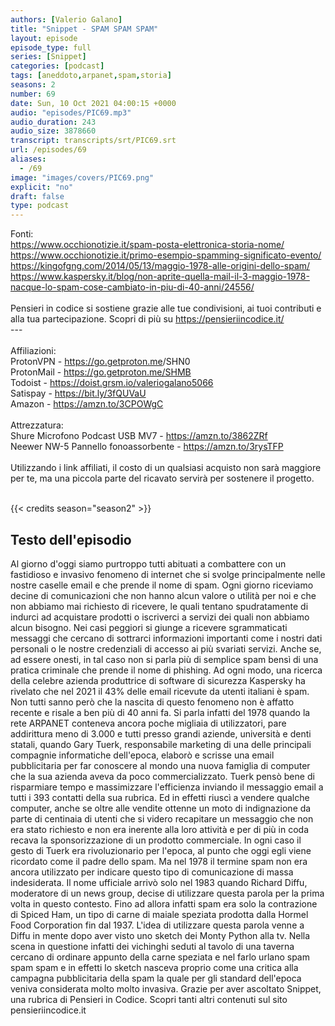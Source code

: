 ```yaml
---
authors: [Valerio Galano]
title: "Snippet - SPAM SPAM SPAM"
layout: episode
episode_type: full
series: [Snippet]
categories: [podcast]
tags: [aneddoto,arpanet,spam,storia]
seasons: 2
number: 69
date: Sun, 10 Oct 2021 04:00:15 +0000
audio: "episodes/PIC69.mp3"
audio_duration: 243
audio_size: 3878660
transcript: transcripts/srt/PIC69.srt
url: /episodes/69
aliases: 
  - /69
image: "images/covers/PIC69.png"
explicit: "no"
draft: false
type: podcast
---
```

Fonti:<br /><a href="https://www.occhionotizie.it/spam-posta-elettronica-storia-nome/" rel="noopener">https://www.occhionotizie.it/spam-posta-elettronica-storia-nome/</a> <br /><a href="https://www.occhionotizie.it/primo-esempio-spamming-significato-evento/" rel="noopener">https://www.occhionotizie.it/primo-esempio-spamming-significato-evento/</a> <br /><a href="https://kingofgng.com/2014/05/13/maggio-1978-alle-origini-dello-spam/" rel="noopener">https://kingofgng.com/2014/05/13/maggio-1978-alle-origini-dello-spam/</a> <br /><a href="https://www.kaspersky.it/blog/non-aprite-quella-mail-il-3-maggio-1978-nacque-lo-spam-cose-cambiato-in-piu-di-40-anni/24556/" rel="noopener">https://www.kaspersky.it/blog/non-aprite-quella-mail-il-3-maggio-1978-nacque-lo-spam-cose-cambiato-in-piu-di-40-anni/24556/</a> <br /><br />Pensieri in codice si sostiene grazie alle tue condivisioni, ai tuoi contributi e alla tua partecipazione. Scopri di più su <a href="https://pensieriincodice.it/" rel="noopener">https://pensieriincodice.it/</a> <br />---<br /><br />Affiliazioni:<br />ProtonVPN - <a href="https://go.getproton.me" rel="noopener">https://go.getproton.me</a>/SHN0 <br />ProtonMail - <a href="https://go.getproton.me/SHMB" rel="noopener">https://go.getproton.me/SHMB</a> <br />Todoist - <a href="https://doist.grsm.io/valeriogalano5066" rel="noopener">https://doist.grsm.io/valeriogalano5066</a> <br />Satispay - <a href="https://bit.ly/3fQUVaU" rel="noopener">https://bit.ly/3fQUVaU</a> <br />Amazon - <a href="https://amzn.to/3CPOWgC" rel="noopener">https://amzn.to/3CPOWgC</a> <br /><br />Attrezzatura:<br />Shure Microfono Podcast USB MV7 - <a href="https://amzn.to/3862ZRf" rel="noopener">https://amzn.to/3862ZRf</a> <br />Neewer NW-5 Pannello fonoassorbente - <a href="https://amzn.to/3rysTFP" rel="noopener">https://amzn.to/3rysTFP</a> <br /><br />Utilizzando i link affiliati, il costo di un qualsiasi acquisto non sarà maggiore per te, ma una piccola parte del ricavato servirà per sostenere il progetto.<br /><br />

{{< credits season="season2" >}}

<!-- more -->

## Testo dell'episodio

Al giorno d'oggi siamo purtroppo tutti abituati a combattere con un fastidioso e
invasivo fenomeno di internet che si svolge principalmente nelle nostre caselle email e
che prende il nome di spam. Ogni giorno riceviamo decine di comunicazioni che non hanno alcun valore
o utilità per noi e che non abbiamo mai richiesto di ricevere, le quali tentano spudratamente di
indurci ad acquistare prodotti o iscriverci a servizi dei quali non abbiamo alcun bisogno.
Nei casi peggiori si giunge a ricevere sgrammaticati messaggi che cercano di
sottrarci informazioni importanti come i nostri dati personali o le nostre credenziali di accesso
ai più svariati servizi. Anche se, ad essere onesti, in tal caso non si parla più di semplice
spam bensì di una pratica criminale che prende il nome di phishing. Ad ogni modo,
una ricerca della celebre azienda produttrice di software di sicurezza Kaspersky ha rivelato
che nel 2021 il 43% delle email ricevute da utenti italiani è spam. Non tutti sanno però
che la nascita di questo fenomeno non è affatto recente e risale a ben più di 40 anni fa. Si
parla infatti del 1978 quando la rete ARPANET conteneva ancora poche migliaia di utilizzatori,
pare addirittura meno di 3.000 e tutti presso grandi aziende, università e denti statali,
quando Gary Tuerk, responsabile marketing di una delle principali compagnie informatiche
dell'epoca, elaborò e scrisse una email pubblicitaria per far conoscere al mondo
una nuova famiglia di computer che la sua azienda aveva da poco commercializzato.
Tuerk pensò bene di risparmiare tempo e massimizzare l'efficienza inviando il messaggio
email a tutti i 393 contatti della sua rubrica. Ed in effetti riuscì a vendere qualche computer,
anche se oltre alle vendite ottenne un moto di indignazione da parte di centinaia di utenti
che si videro recapitare un messaggio che non era stato richiesto e non era inerente alla loro
attività e per di più in coda recava la sponsorizzazione di un prodotto commerciale.
In ogni caso il gesto di Tuerk era rivoluzionario per l'epoca, al punto che oggi egli viene ricordato
come il padre dello spam. Ma nel 1978 il termine spam non era ancora utilizzato per indicare questo
tipo di comunicazione di massa indesiderata. Il nome ufficiale arrivò solo nel 1983 quando Richard
Diffu, moderatore di un news group, decise di utilizzare questa parola per la prima volta in
questo contesto. Fino ad allora infatti spam era solo la contrazione di Spiced Ham, un tipo di carne
di maiale speziata prodotta dalla Hormel Food Corporation fin dal 1937. L'idea di utilizzare
questa parola venne a Diffu in mente dopo aver visto uno sketch dei Monty Python alla tv. Nella
scena in questione infatti dei vichinghi seduti al tavolo di una taverna cercano di ordinare appunto
della carne speziata e nel farlo urlano spam spam spam e in effetti lo sketch nasceva proprio come
una critica alla campagna pubblicitaria della spam la quale per gli standard dell'epoca veniva
considerata molto molto invasiva. Grazie per aver ascoltato Snippet, una rubrica di Pensieri
in Codice. Scopri tanti altri contenuti sul sito pensieriincodice.it

